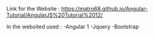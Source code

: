 Link for the Website : https://matro68.github.io/Angular-Tutorial/AngularJS%20Tutorial%2012/

In the websited used : 
-Angular 1
-Jquery
-Bootstrap 
